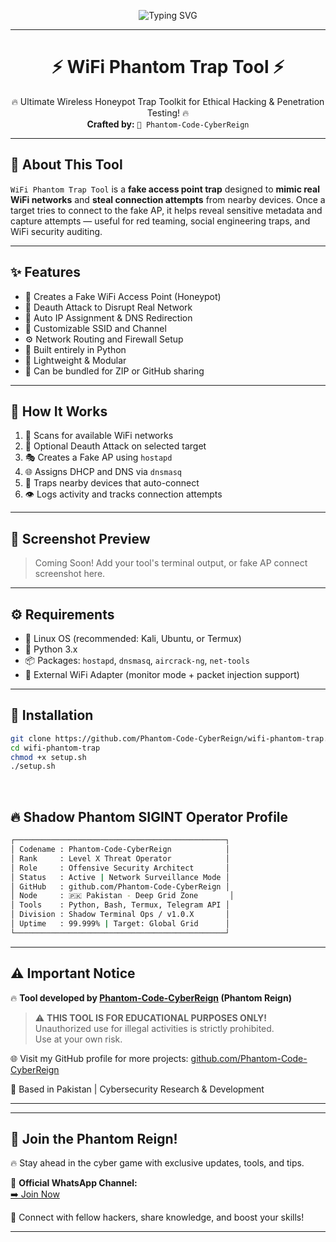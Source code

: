 <!-- Animated Typing Header -->
<p align="center">
  <img src="https://readme-typing-svg.demolab.com?font=Fira+Code&duration=3000&pause=1000&color=36BCF7&center=true&vCenter=true&width=700&lines=Welcome+to+WiFi+Phantom+Trap+Tool!;Coded+by+Phantom-Code-CyberReign;WiFi+Honeypot+%F0%9F%9A%80+%2B+Deauth+Trap+Tool" alt="Typing SVG" />
</p>

---

<h1 align="center">⚡ WiFi Phantom Trap Tool ⚡</h1>

<p align="center">
🔥 Ultimate Wireless Honeypot Trap Toolkit for Ethical Hacking & Penetration Testing! 🔥 <br>
<b>Crafted by:</b> <code>👤 Phantom-Code-CyberReign</code>
</p>

---

## 🚀 About This Tool

`WiFi Phantom Trap Tool` is a **fake access point trap** designed to **mimic real WiFi networks** and **steal connection attempts** from nearby devices. Once a target tries to connect to the fake AP, it helps reveal sensitive metadata and capture attempts — useful for red teaming, social engineering traps, and WiFi security auditing.

---

## ✨ Features

- 📡 Creates a Fake WiFi Access Point (Honeypot)
- 🛑 Deauth Attack to Disrupt Real Network
- 🎯 Auto IP Assignment & DNS Redirection
- 🧠 Customizable SSID and Channel
- ⚙️ Network Routing and Firewall Setup
- 🐍 Built entirely in Python
- 🧪 Lightweight & Modular
- 🧲 Can be bundled for ZIP or GitHub sharing

---

## 🧠 How It Works

1. 🎯 Scans for available WiFi networks
2. 🧨 Optional Deauth Attack on selected target
3. 🎭 Creates a Fake AP using `hostapd`
4. 🌐 Assigns DHCP and DNS via `dnsmasq`
5. 📡 Traps nearby devices that auto-connect
6. 👁️ Logs activity and tracks connection attempts

---

## 📸 Screenshot Preview

> Coming Soon! Add your tool's terminal output, or fake AP connect screenshot here.

---

## ⚙️ Requirements

- 🐧 Linux OS (recommended: Kali, Ubuntu, or Termux)
- 🧩 Python 3.x
- 📦 Packages: `hostapd`, `dnsmasq`, `aircrack-ng`, `net-tools`
- 🛜 External WiFi Adapter (monitor mode + packet injection support)

---

## 🧰 Installation

```bash
git clone https://github.com/Phantom-Code-CyberReign/wifi-phantom-trap.git
cd wifi-phantom-trap
chmod +x setup.sh
./setup.sh


```

<br>

## 🔥 Shadow Phantom SIGINT Operator Profile

```bash
┌───────────────────────────────────────────────┐
│ Codename : Phantom-Code-CyberReign            │
│ Rank     : Level X Threat Operator            │
│ Role     : Offensive Security Architect       │
│ Status   : Active | Network Surveillance Mode │
│ GitHub   : github.com/Phantom-Code-CyberReign │
│ Node     : 🇵🇰 Pakistan - Deep Grid Zone       │
│ Tools    : Python, Bash, Termux, Telegram API │
│ Division : Shadow Terminal Ops / v1.0.X       │
│ Uptime   : 99.999% | Target: Global Grid      │
└───────────────────────────────────────────────┘
```

---

## ⚠️ Important Notice

🔥 **Tool developed by [Phantom-Code-CyberReign](https://github.com/Phantom-Code-CyberReign) (Phantom Reign)**

> ⚠️ **THIS TOOL IS FOR EDUCATIONAL PURPOSES ONLY!**  
> Unauthorized use for illegal activities is strictly prohibited.  
> Use at your own risk.

🌐 Visit my GitHub profile for more projects: [github.com/Phantom-Code-CyberReign](https://github.com/Phantom-Code-CyberReign)

🏴 Based in Pakistan | Cybersecurity Research & Development

---


---

## 🚀 **Join the Phantom Reign!**
🔥 Stay ahead in the cyber game with exclusive updates, tools, and tips.

📱 **Official WhatsApp Channel:**  
[➡️ Join Now](https://whatsapp.com/channel/0029Vb5t0Hu9WtCC1fo3P11Y)  

💬 Connect with fellow hackers, share knowledge, and boost your skills!  

---
